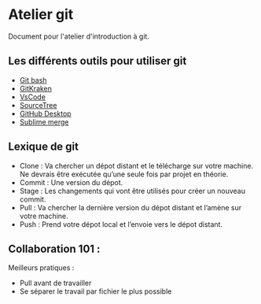 # Atelier git
Document pour l'atelier d'introduction à git.

## Les différents outils pour utiliser git

- [Git bash](https://git-scm.com/downloads)
- [GitKraken](https://www.gitkraken.com/)
- [VsCode](https://code.visualstudio.com/)
- [SourceTree](https://www.sourcetreeapp.com/)
- [GitHub Desktop](https://desktop.github.com/)
- [Sublime merge](https://www.sublimemerge.com/)

## Lexique de git

- Clone : Va chercher un dépot distant et le télécharge sur votre machine. Ne devrais être exécutée qu’une seule fois par projet en théorie.
- Commit : Une version du dépot.
- Stage : Les changements qui vont être utilisés pour créer un nouveau commit.
- Pull : Va chercher la dernière version du dépot distant et l’amène sur votre machine.
- Push : Prend votre dépot local et l’envoie vers le dépot distant.

## Collaboration 101 :

Meilleurs pratiques :
- Pull avant de travailler
- Se séparer le travail par fichier le plus possible

